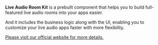**Live Audio Room Kit** is a prebuilt component that helps you to build full-featured live audio rooms into your apps easier.

And it includes the business logic along with the UI, enabling you to customize your live audio apps faster with more flexibility. 

[Please visit our official website for more details.](https://docs.zegocloud.com/article/15073)